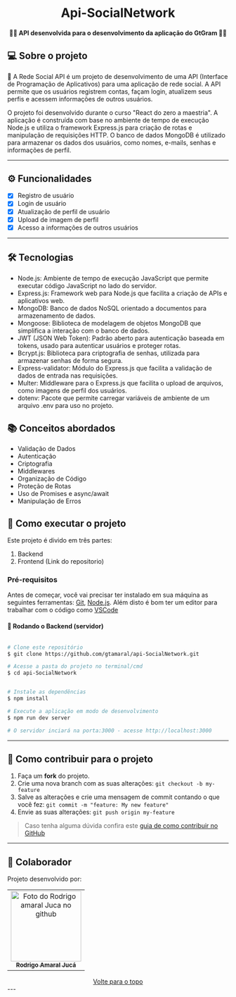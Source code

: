 </p>
<h1 align="center">
    Api-SocialNetwork 
</h1>

<h4 align="center"> 
	📖📓  API desenvolvida para o desenvolvimento da aplicação do GtGram  📓📖
</h4>


</p>


## 💻 Sobre o projeto

🔎 A Rede Social API é um projeto de desenvolvimento de uma API (Interface de Programação de Aplicativos) para uma aplicação de rede social. A API permite que os usuários registrem contas, façam login, atualizem seus perfis e acessem informações de outros usuários.




O projeto foi desenvolvido durante o curso "React do zero a maestria". A aplicação é construída com base no ambiente de tempo de execução Node.js e utiliza o framework Express.js para criação de rotas e manipulação de requisições HTTP. O banco de dados MongoDB é utilizado para armazenar os dados dos usuários, como nomes, e-mails, senhas e informações de perfil.



---

## ⚙️ Funcionalidades

- [x] Registro de usuário
- [x] Login de usuário
- [x] Atualização de perfil de usuário
- [x] Upload de imagem de perfil
- [x] Acesso a informações de outros usuários

---
## 🛠 Tecnologias
- Node.js: Ambiente de tempo de execução JavaScript que permite executar código JavaScript no lado do servidor.
- Express.js: Framework web para Node.js que facilita a criação de APIs e aplicativos web.
- MongoDB: Banco de dados NoSQL orientado a documentos para armazenamento de dados.
- Mongoose: Biblioteca de modelagem de objetos MongoDB que simplifica a interação com o banco de dados.
- JWT (JSON Web Token): Padrão aberto para autenticação baseada em tokens, usado para autenticar usuários e proteger rotas.
- Bcrypt.js: Biblioteca para criptografia de senhas, utilizada para armazenar senhas de forma segura.
- Express-validator: Módulo do Express.js que facilita a validação de dados de entrada nas requisições.
- Multer: Middleware para o Express.js que facilita o upload de arquivos, como imagens de perfil dos usuários.
- dotenv: Pacote que permite carregar variáveis de ambiente de um arquivo .env para uso no projeto.

## 📚 Conceitos abordados

- Validação de Dados
- Autenticação 
- Criptografia
- Middlewares
- Organização de Código
- Proteção de Rotas
- Uso de Promises e async/await
- Manipulação de Erros

## 🚀 Como executar o projeto

Este projeto é divido em três partes:
1. Backend 
2. Frontend (Link do repositorio)


### Pré-requisitos

Antes de começar, você vai precisar ter instalado em sua máquina as seguintes ferramentas:
[Git](https://git-scm.com), [Node.js](https://nodejs.org/en/). 
Além disto é bom ter um editor para trabalhar com o código como [VSCode](https://code.visualstudio.com/)

#### 🎲 Rodando o Backend (servidor)

```bash

# Clone este repositório
$ git clone https://github.com/gtamaral/api-SocialNetwork.git

# Acesse a pasta do projeto no terminal/cmd
$ cd api-SocialNetwork


# Instale as dependências
$ npm install

# Execute a aplicação em modo de desenvolvimento
$ npm run dev server

# O servidor inciará na porta:3000 - acesse http://localhost:3000 

```
---


    

## 💪 Como contribuir para o projeto

1. Faça um **fork** do projeto.
2. Crie uma nova branch com as suas alterações: `git checkout -b my-feature`
3. Salve as alterações e crie uma mensagem de commit contando o que você fez: `git commit -m "feature: My new feature"`
4. Envie as suas alterações: `git push origin my-feature`
> Caso tenha alguma dúvida confira este [guia de como contribuir no GitHub](./CONTRIBUTING.md)

---

## 🤝 Colaborador

Projeto desenvolvido por:

<table>
  <tr>
    <td align="center">
      <a href="#">
        <img src="https://github.com/gtamaral.png" width="160px;" alt="Foto do Rodrigo amaral Juca no github"/><br>
        <sub>
          <b>Rodrigo Amaral Jucá</b>
        </sub>
      </a>
    </td>
  </tr>
</table>


<div align="center">
  <a href="#top">Volte para o topo</a>
</div>
---


